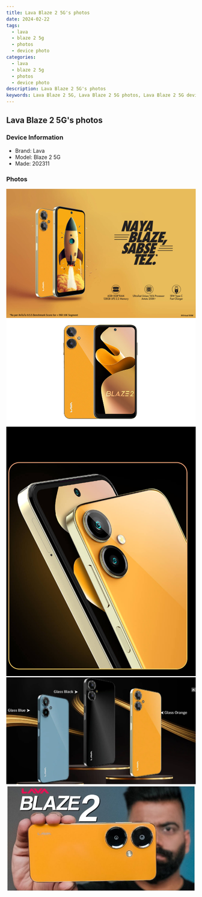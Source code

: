 ```yaml
---
title: Lava Blaze 2 5G's photos
date: 2024-02-22
tags: 
  - lava
  - blaze 2 5g
  - photos
  - device photo
categories: 
  - lava
  - blaze 2 5g
  - photos
  - device photo
description: Lava Blaze 2 5G's photos
keywords: Lava Blaze 2 5G, Lava Blaze 2 5G photos, Lava Blaze 2 5G device photo
---
```


## Lava Blaze 2 5G's photos

### Device Information

- Brand: Lava
- Model: Blaze 2 5G
- Made: 202311

### Photos

![/images/best-assets/devices/lava/lava-blaze-2-5g/1.jpg](/images/best-assets/devices/lava/lava-blaze-2-5g/1.jpg)
![/images/best-assets/devices/lava/lava-blaze-2-5g/2.jpg](/images/best-assets/devices/lava/lava-blaze-2-5g/2.jpg)
![/images/best-assets/devices/lava/lava-blaze-2-5g/3.jpg](/images/best-assets/devices/lava/lava-blaze-2-5g/3.jpg)
![/images/best-assets/devices/lava/lava-blaze-2-5g/4.jpg](/images/best-assets/devices/lava/lava-blaze-2-5g/4.jpg)
![/images/best-assets/devices/lava/lava-blaze-2-5g/5.jpg](/images/best-assets/devices/lava/lava-blaze-2-5g/5.jpg)
